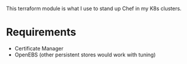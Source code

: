 
This terraform module is what I use to stand up Chef in my K8s clusters.

# Requirements

- Certificate Manager
- OpenEBS (other persistent stores would work with tuning)


